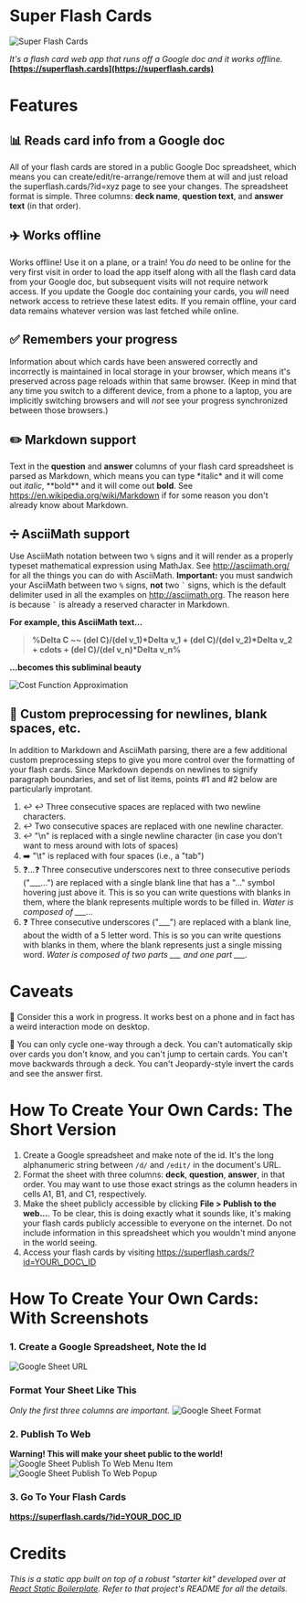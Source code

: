 # Super Flash Cards
![Super Flash Cards](https://pd93f014.s3.amazonaws.com/super-flash-cards-screenshot.jpg)

*It's a flash card web app that runs off a Google doc and it works offline.* **[https://superflash.cards](https://superflash.cards)**

# Features
## :bar_chart: Reads card info from a Google doc
All of your flash cards are stored in a public Google Doc spreadsheet, which
means you can create/edit/re-arrange/remove them at will and just reload the
superflash.cards/?id=xyz page to see your changes. The spreadsheet format is
simple. Three columns: **deck name**, **question text**, and **answer text** (in
that order).

## :airplane: Works offline
Works offline! Use it on a plane, or a train! You *do* need to be online for the
very first visit in order to load the app itself along with all the flash card data
from your Google doc, but subsequent visits will not require network access.
If you update the Google doc containing your cards, you *will* need network
access to retrieve these latest edits. If you remain offline, your card data
remains whatever version was last fetched while online.

## :white_check_mark: Remembers your progress
Information about which cards have been answered correctly and incorrectly is
maintained in local storage in your browser, which means it's preserved across
page reloads within that same browser. (Keep in mind that any time you switch to
a different device,  from a phone to a laptop, you are implicitly switching
browsers and will *not* see your progress synchronized between those browsers.)

## :pencil2: Markdown support
Text in the **question** and **answer** columns of your flash card spreadsheet
is parsed as Markdown, which means you can type \*italic\* and it will come out
*italic*, \*\*bold\*\* and it will come out **bold**. See
https://en.wikipedia.org/wiki/Markdown if for some reason you don't already know
about Markdown.

## :heavy_division_sign: AsciiMath support
Use AsciiMath notation between two `%` signs and it will render as a
properly typeset mathematical expression using MathJax. See
http://asciimath.org/ for all the things you can do with AsciiMath.
**Important:** you must sandwich your AsciiMath between two `%` signs, **not**
two <code>\`</code> signs, which is the default delimiter used in all the
examples on http://asciimath.org. The reason here is because <code>\`</code> is
already a reserved character in Markdown.

**For example, this AsciiMath text...**

> **%Delta C ~~ (del C)/(del v\_1)\*Delta v\_1 + (del C)/(del v\_2)\*Delta v\_2 + cdots + (del C)/(del v\_n)\*Delta v\_n%**

**...becomes this subliminal beauty**

![Cost Function Approximation](https://s3.amazonaws.com/pd93f014/math-equation-1.png)

## :page_facing_up: Custom preprocessing for newlines, blank spaces, etc.
In addition to Markdown and AsciiMath parsing, there are a few additional custom
preprocessing steps to give you more control over the formatting of your flash
cards. Since Markdown depends on newlines to signify paragraph boundaries, and
set of list items, points #1 and #2 below are particularly improtant.

1. :leftwards_arrow_with_hook: :leftwards_arrow_with_hook: Three consecutive spaces are replaced with two newline characters.
2. :leftwards_arrow_with_hook: Two consecutive spaces are replaced with one newline character.
3. :leftwards_arrow_with_hook: "\n" is replaced with a single newline
   character (in case you don't want to mess around with lots of spaces)
4. :arrow_right: "\t" is replaced with four spaces (i.e., a "tab")
5. :question:...:question: Three consecutive underscores next to three consecutive periods
   ("\_\_\_...") are replaced with a single blank line that has a "&hellip;"
   symbol hovering just above it. This is so you can write questions with blanks
   in them, where the blank represents multiple words to be filled in. *Water is
   composed of \_\_\_...*
6. :question: Three consecutive underscores ("\_\_\_") are replaced with a blank
   line, about the width of a 5 letter word. This is so you can write questions
   with blanks in them, where the blank represents just a single missing word.
   *Water is composed of two parts \_\_\_ and one part \_\_\_.*

# Caveats
:construction: Consider this a work in progress. It works best on a phone and
in fact has a weird interaction mode on desktop.

:repeat: You can only cycle one-way through a deck. You can't automatically
skip over cards you don't know, and you can't jump to certain cards. You can't
move backwards through a deck. You can't Jeopardy-style invert the cards and
see the answer first.

# How To Create Your Own Cards: The Short Version

1. Create a Google spreadsheet and make note of the id. It's the long
   alphanumeric string between `/d/` and `/edit/` in the document's URL.
2. Format the sheet with three columns: **deck**, **question**, **answer**, in
   that order. You may want to use those exact strings as the column headers in
   cells A1, B1, and C1, respectively.
3. Make the sheet publicly accessible by clicking **File > Publish to the
   web...**. To be clear, this is doing exactly what it sounds like, it's
   making your flash cards publicly accessible to everyone on the internet. Do
   not include information in this spreadsheet which you wouldn't mind anyone
   in the world seeing.
4. Access your flash cards by visiting https://superflash.cards/?id=YOUR\_DOC\_ID
   
# How To Create Your Own Cards: With Screenshots
### 1. Create a Google Spreadsheet, Note the Id
![Google Sheet URL](https://pd93f014.s3.amazonaws.com/google-doc-id-1.svg)

### Format Your Sheet Like This
_Only the first three columns are important._
![Google Sheet Format](https://pd93f014.s3.amazonaws.com/google-doc-publish-to-web-screenshot-1.png)

### 2. Publish To Web
**Warning! This will make your sheet public to the world!**
![Google Sheet Publish To Web Menu Item](https://pd93f014.s3.amazonaws.com/google-doc-publish-to-web-menu-item-selected.png)
![Google Sheet Publish To Web Popup](https://pd93f014.s3.amazonaws.com/google-doc-publish-to-web-popup.png)

### 3. Go To Your Flash Cards
**https://superflash.cards/?id=YOUR_DOC_ID**

# Credits
*This is a static app built on top of a robust "starter kit" developed over at
[React Static Boilerplate](https://github.com/koistya/react-static-boilerplate).
Refer to that project's README for all the details.*
